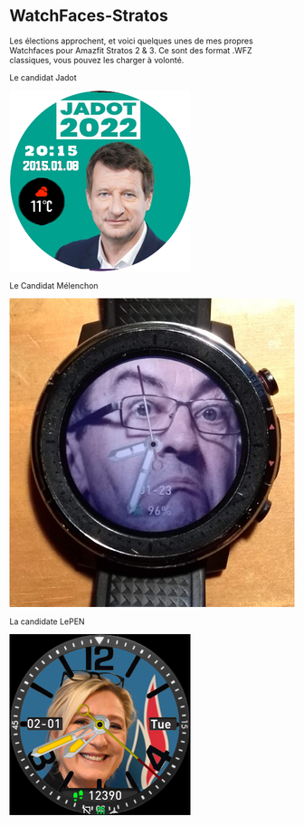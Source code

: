 # WatchFaces-Stratos
Les élections approchent, et voici quelques unes de mes propres Watchfaces pour Amazfit Stratos 2 &amp; 3.
Ce sont des format .WFZ classiques, vous pouvez les charger à volonté.

Le candidat Jadot

![Screenshot](sample-face.png)

Le Candidat Mélenchon

![Screenshot](Melenchon-face_20220123.jpg)

La candidate LePEN

![Screenshot](RN-2022-19-41-29.png)
